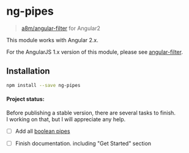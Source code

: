 # ng-pipes
> [a8m/angular-filter](https://github.com/a8m/angular-filter) for Angular2

This module works with Angular 2.x.

For the AngularJS 1.x version of this module, please see [angular-filter](https://github.com/a8m/angular-filter).


Installation
------------

```sh
npm install --save ng-pipes
```

#### Project status:
Before publishing a stable version, there are several tasks to finish.  
I working on that, but I will appreciate any help.
- [ ] Add all [boolean pipes](https://github.com/a8m/angular-filter/tree/master/src/_filter/boolean)
- [ ] Finish documentation. including "Get Started" section

